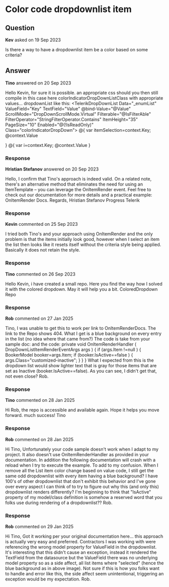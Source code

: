 # Color code dropdownlist item

## Question

**Kev** asked on 19 Sep 2023

Is there a way to have a dropdownlist item be a color based on some criteria?

## Answer

**Tino** answered on 20 Sep 2023

Hello Kevin, for sure it is possible. an appropriate css should you then still compile in this case here colorIndicatorDropDownListClass with appropriate values... dropdownList like this: <TelerikDropDownList Data="_enumList" ValueField="Key" TextField="Value" @bind-Value="@Value" ScrollMode="DropDownScrollMode.Virtual" Filterable="@IsFilterAble" FilterOperator="StringFilterOperator.Contains" ItemHeight="35" PageSize="10" Enabled="@(!IsReadOnly)" Class="colorIndicatorDropDown">
<DropDownListSettings>
<DropDownListPopupSettings Class="colorIndicatorDropDownListClass" />
</DropDownListSettings>
<ItemTemplate>
@{ var itemSelection=context.Key;
<span class="colorIndicator">
<i class="fa-solid fa-circle @itemSelection"></i>
<label>@context.Value</label>
</span>

}
</ItemTemplate>
<ValueTemplate>
@{ var i=context.Key;
<span class="colorIndicator @i">
<i class="fa-solid fa-circle @i"></i>
<label class="@i">@context.Value</label>
</span>
}
</ValueTemplate>
</TelerikDropDownList>

### Response

**Hristian Stefanov** answered on 20 Sep 2023

Hello, I confirm that Tino's approach is indeed valid. On a related note, there's an alternative method that eliminates the need for using an ItemTemplate – you can leverage the OnItemRender event. Feel free to check out our documentation for more details and a practical example: OnItemRender Docs. Regards, Hristian Stefanov Progress Telerik

### Response

**Kevin** commented on 25 Sep 2023

I tried both Tino's and your approach using OnItemRender and the only problem is that the items initially look good, however when I select an item the list then looks like it resets itself without the criteria style being applied. Basically it does not retain the style.

### Response

**Tino** commented on 26 Sep 2023

Hello Kevin, i have created a small repo. Here you find the way how I solved it with the colored dropdown. May it will help you a bit. ColoredDropdown Repo

### Response

**Rob** commented on 27 Jan 2025

Tino, I was unable to get this to work per link to OnItemRenderDocs. The link to the Repo shows 404. What I get is a blue background on every entry in the list (no idea where that came from?) The code is take from your sample doc: <style>.customized-inactive { font-weight: lighter; color: gray;
} </style> <TelerikDropDownList Id="@Id" Width="@Width" Data="@_bookerList" OnItemRender="@OnItemRenderHandler" Enabled="@Enabled" TextField="Name" DefaultText="Select Shipper" ValueField="ShipperId" Filterable="true" FilterOperator="@_filterOperator" Value="@Value" ValueExpression="@( ()=> Value )" ValueChanged="@( (int? newValue)=> OnSelectionChanged(newValue) )"> </TelerikDropDownList> and the code: private void OnItemRenderHandler ( DropDownListItemRenderEventArgs<BookerModel> args ) { if (args.Item !=null )
{
BookerModel booker=args.Item; if (booker.IsActive==false )
{
args.Class="customized-inactive";
}
}
} What I expected from this is the dropdown list would show lighter text that is gray for those items that are set as Inactive (booker.IsActive==false). As you can see, I didn't get that, not even close? Rob.

### Response

**Tino** commented on 28 Jan 2025

Hi Rob, the repo is accessible and available again. Hope it helps you move forward. much success! Tino

### Response

**Rob** commented on 28 Jan 2025

Hi Tino, Unfortunately your code sample doesn't work when I adapt to my project. It also doesn't use OnItemRenderHandler as provided in your documentation. In addition the following documentation will crash with a reload when I try to execute the example. To add to my confusion. When I remove all the List item color change based on value code, I still get the same odd dropdownlist with every item having a blue background? I have 100's of other dropdownlist that don't exhibit this behavior and I've gone over every aspect I can think of to try to figure out why this (and only this) dropdownlist renders differently? I'm beginning to think that "IsActive" property of my model/class definition is somehow a reserved word that you folks use during rendering of a dropdownlist?? Rob.

### Response

**Rob** commented on 29 Jan 2025

Hi Tino, Got it working per your original documentation here... this approach is actually very easy and preferred. Contractors I was working with were referencing the wrong model property for ValueField in the dropdownlist. It's interesting that this didn't cause an exception, instead it rendered the TextField from the datasource but the ValueField there was no underlying model property so as a side affect, all list items where "selected" (hence the blue background as in above image). Not sure if this is how you folks want to handle and error like this, the side affect seem unintentional, triggering an exception would be my expectation. Rob.
